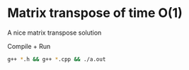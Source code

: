 # Matrix transpose of time O(1)

A nice matrix transpose solution

Compile + Run
```bash
g++ *.h && g++ *.cpp && ./a.out
```
